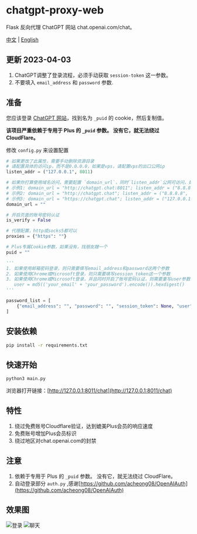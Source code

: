 # chatgpt-proxy-web

Flask 反向代理 ChatGPT 网站 chat.openai.com/chat。


[中文](https://github.com/cooolr/chatgpt-proxy-web/blob/main/README_ZH.md) | [English](https://github.com/cooolr/chatgpt-proxy-web/blob/main/README.md)

## 更新 2023-04-03

1. ChatGPT调整了登录流程，必须手动获取 `session-token` 这一参数。
2. 不要填入 `email_address` 和 `password` 参数.

## 准备

您应该登录 [ChatGPT 网站](https://chat.openai.com/chat)，找到名为 `_puid` 的 cookie，然后复制值。

**该项目严重依赖于专用于 Plus 的 `_puid` 参数。 没有它，就无法绕过 CloudFlare。**

修改 `config.py` 来设置配置

``` python
# 如果更改了此属性，需要手动删除资源目录
# 请配置具体的访问ip，而不是0.0.0.0，如果是vps，请配置vps的出口公网ip
listen_addr = ("127.0.0.1", 8011)

# 如果你打算使用域名访问，需要配置 `domain_url`，同时`listen_addr`公网可访问，如果是https，需要nginx配置proxy_pass `listen_addr`
# 示例1: domain_url = "http://chatgpt.chat:8011"; listen_addr = ("8.8.8.8", 8011)
# 示例2: domain_url = "http://chatgpt.chat"; listen_addr = ("8.8.8.8", 80)
# 示例3: domain_url = "https://chatgpt.chat"; listen_addr = ("127.0.0.1", 8011); nginx `location / {proxy_pass http://127.0.0.1:8011}`
domain_url = ""

# 开启页面的账号密码认证
is_verify = False

# 代理配置，http或socks5都可以
proxies = {"https": ""}

# Plus专属Cookie参数，如果没有，找朋友蹭一个
puid = ""

'''
1. 如果使用邮箱密码登录，则只需要填写email_address和password这两个参数
2. 如果使用Chrome或Microsoft登录，则只需要填写session_token这一个参数
3. 如果使用Chrome或Microsoft登录，并且同时开启了账号密码认证，则需要重写user参数
   user = md5(('your_email' + 'your_password').encode()).hexdigest()
'''

password_list = [
    {"email_address": "", "password": "", "session_token": None, "user": None},
]
```

## 安装依赖

``` bash
pip install -r requirements.txt
```

## 快速开始

``` bash
python3 main.py
```

浏览器打开链接：[http://127.0.0.1:8011/chat](http://127.0.0.1:8011/chat)

## 特性

1. 绕过免费账号Cloudflare验证，达到媲美Plus会员的响应速度
2. 免费账号增加Plus会员标识
3. 绕过地区对chat.openai.com的封禁

## 注意

1. 依赖于专用于 Plus 的 `_puid` 参数。 没有它，就无法绕过 CloudFlare。
2. 自动登录部分 `auth.py` ,感谢[https://github.com/acheong08/OpenAIAuth](https://github.com/acheong08/OpenAIAuth)

## 效果图
![登录](https://github.com/cooolr/chatgpt_plus_proxy_website/blob/main/templates/login.png)
![聊天](https://github.com/cooolr/chatgpt_plus_proxy_website/blob/main/templates/chat.png)
